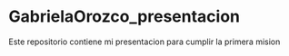 # GabrielaOrozco_presentacion
Este repositorio contiene mi presentacion para cumplir la primera mision
